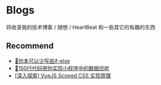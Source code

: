 # Blogs

将收录我的技术博客 / 随想 / HeartBeat 和一些其它的有趣的东西

## Recommend

- [📝你本可以少写些if-else](/articles/005-你本可以少写些if-else.html)
- [🚀150行代码带你实现小程序中的数据侦听](/articles/004-150行代码带你实现小程序中的数据侦听.html)
- [[深入探索] VueJS Scoped CSS 实现原理](/articles/002-深入探索Scoped-CSS实现原理.html)

<Comments />
